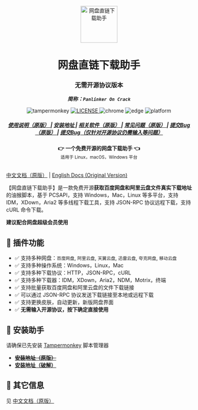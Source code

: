 <p align="center">
  <a href="https://www.youxiaohou.com" title="点击访问原版官网">
    <img width="100" height="100" src="https://www.youxiaohou.com/logo.gif" alt="网盘直链下载助手">
  </a>
</p>

<h1 align="center">网盘直链下载助手</h1>
<h3 align="center">无需开源协议版本</h3>
<p align="center"><strong><i>简称：<code>Panlinker On Crack</code></i></strong></p>

<p align="center">
  <img src="https://img.shields.io/badge/TamperMonkey-v4.13-brightgreen.svg?style=flat-square" alt="tampermonkey">
  <a href="LICENSE">
    <img src="https://img.shields.io/badge/license-MIT-lightgrey.svg?style=flat-square" alt="LICENSE">
  </a>
  <img src="https://img.shields.io/badge/Chrome-≥76.0-brightgreen.svg?style=flat-square" alt="chrome">
  <img src="https://img.shields.io/badge/Edge-≥88.0-brightgreen.svg?style=flat-square" alt="edge">
  <img src="https://img.shields.io/badge/Platform-Windows%20%7C%20Mac%20%7C%20Linux-blue.svg?style=flat-square" alt="platform">
</p>

<div align="center">
  <h5>
    <a href="https://www.youxiaohou.com">
      使用说明（原版）
    </a>
    <span> | </span>
    <a href="https://github.com/zsr-lukezhang/panlinker/releases/latest">
      安装地址
    </a>
    <span> | </span>
    <a href="https://www.youxiaohou.com/download.html">
      相关软件（原版）
    </a>
    <span> | </span>
    <a href="https://www.youxiaohou.com/zh-cn/question.html">
      常见问题（原版）
    </a>
    <span> | </span>
    <a href="https://github.com/syhyz1990/baiduyun/issues">
      提交Bug（原版）
    </a>
    <span> | </span>
    <a href="https://github.com/zsr-lukezhang/panlinker/issues">
      提交Bug（仅针对开源协议仍需输入等问题）
    </a>
  </h3>
</div>

<div align="center">
  <strong>👉 一个免费开源的网盘下载助手 👈</strong><br>
  <sub>适用于 Linux，macOS，Windows 平台</sub>
</div>
<br>

[中文文档（原版）](README.old.md) | [English Docs (Original Version) ](README_EN.old.md)

【网盘直链下载助手】是一款免费开源**获取百度网盘和阿里云盘文件真实下载地址**的油猴脚本，基于 PCSAPI，支持 Windows，Mac，Linux 等多平台，支持 IDM，XDown，Aria2 等多线程下载工具，支持 JSON-RPC 协议远程下载，支持 cURL 命令下载。

**建议配合网盘超级会员使用**

## 🔧 插件功能

- ✅ 支持多种网盘：`百度网盘`, `阿里云盘`, `天翼云盘`, `迅雷云盘`, `夸克网盘`, `移动云盘`
- ✅ 支持多种操作系统：Windows，Linux，Mac
- ✅ 支持多种下载协议：HTTP，JSON-RPC，cURL
- ✅ 支持多种下载器：IDM，XDown，Aria2，NDM，Motrix，终端
- ✅ 支持批量获取百度网盘和阿里云盘的文件下载链接
- ✅ 可以通过 JSON-RPC 协议发送下载链接至本地或远程下载
- ✅ 支持更换皮肤，自动更新，新版网盘界面
- ✅ **无需输入开源协议，按下确定直接使用**

## 💽 安装助手

请确保已先安装 [Tampermonkey](https://microsoftedge.microsoft.com/addons/detail/%E7%AF%A1%E6%94%B9%E7%8C%B4/iikmkjmpaadaobahmlepeloendndfphd) 脚本管理器

- ~~**[安装地址（原版）](https://www.youxiaohou.com/install.html)**~~
- **[安装地址（破解）](https://github.com/zsr-lukezhang/panlinker/releases/latest)**

## 👀 其它信息

见 [中文文档（原版）](README.old.md)

